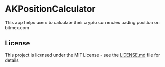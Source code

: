 # AKPositionCalculator

This app helps users to calculate their crypto currencies trading position on bitmex.com

## License

This project is licensed under the MIT License - see the [LICENSE.md](LICENSE.md) file for details
